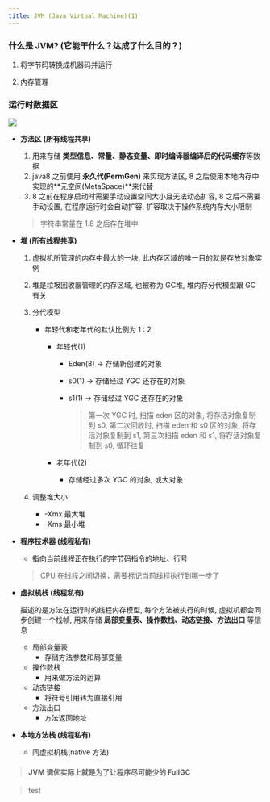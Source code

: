 ```yaml
---
title: JVM (Java Virtual Machine)(1)
---
```



### 什么是 JVM? (它能干什么？达成了什么目的？)

1. 将字节码转换成机器码并运行

2. 内存管理

### 运行时数据区

![](https://gitee.com/Lyingfromyou/blog_img/raw/master/img/JVM运行时数据区.png)

- **方法区 (所有线程共享)**

  1. 用来存储 **类型信息、常量、静态变量、即时编译器编译后的代码缓存**等数据
  2. java8 之前使用 **永久代(PermGen)** 来实现方法区, 8 之后使用本地内存中实现的**元空间(MetaSpace)**来代替
  3. 8 之前在程序启动时需要手动设置空间大小且无法动态扩容, 8 之后不需要手动设置, 在程序运行时会自动扩容, 扩容取决于操作系统内存大小限制

  > 字符串常量在 1.8 之后存在堆中

- **堆 (所有线程共享)**

  1. 虚拟机所管理的内存中最大的一块, 此内存区域的唯一目的就是存放对象实例

  2. 堆是垃圾回收器管理的内存区域, 也被称为 GC堆, 堆内存分代模型跟 GC 有关

  3. 分代模型

     - 年轻代和老年代的默认比例为 1 : 2

       - 年轻代(1)

         - Eden(8) -> 存储新创建的对象

         - s0(1) -> 存储经过 YGC 还存在的对象

         - s1(1) -> 存储经过 YGC 还存在的对象

           > 第一次 YGC 时, 扫描 eden 区的对象, 将存活对象复制到 s0, 第二次回收时, 扫描 eden 和 s0 区的对象, 将存活对象复制到 s1, 第三次扫描 eden 和 s1, 将存活对象复制到 s0, 循环往复

       - 老年代(2)

         - 存储经过多次 YGC 的对象, 或大对象

  4. 调整堆大小

     - -Xmx 最大堆
     - -Xms 最小堆

  

- **程序技术器 (线程私有)**

  - 指向当前线程正在执行的字节码指令的地址、行号

  > CPU 在线程之间切换，需要标记当前线程执行到哪一步了

- **虚拟机栈 (线程私有)**

  描述的是方法在运行时的线程内存模型, 每个方法被执行的时候, 虚拟机都会同步创建一个栈帧, 用来存储 **局部变量表、操作数栈、动态链接、方法出口** 等信息

  - 局部变量表
    - 存储方法参数和局部变量
  - 操作数栈
    - 用来做方法的运算
  - 动态链接
    - 将符号引用转为直接引用
  - 方法出口
    - 方法返回地址

- **本地方法栈 (线程私有)**

  - 同虚拟机栈(native 方法)

> #### **JVM 调优实际上就是为了让程序尽可能少的 FullGC**



> test